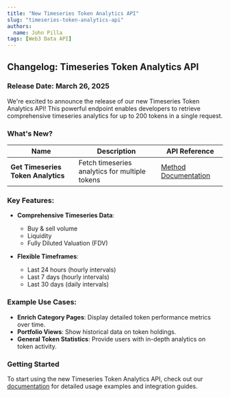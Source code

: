 ```yaml
---
title: "New Timeseries Token Analytics API"
slug: "timeseries-token-analytics-api"
authors:
  name: John Pilla
tags: [Web3 Data API]
---
```


## Changelog: Timeseries Token Analytics API

### Release Date: March 26, 2025

We're excited to announce the release of our new Timeseries Token Analytics API! This powerful endpoint enables developers to retrieve comprehensive timeseries analytics for up to 200 tokens in a single request.

<!-- truncate -->

### What's New?

| Name                               | Description                                    | API Reference                                                                       |
| ---------------------------------- | ---------------------------------------------- | ----------------------------------------------------------------------------------- |
| **Get Timeseries Token Analytics** | Fetch timeseries analytics for multiple tokens | [Method Documentation](/web3-data-api/evm/reference/get-timeseries-token-analytics) |

### Key Features:

- **Comprehensive Timeseries Data**:

  - Buy & sell volume
  - Liquidity
  - Fully Diluted Valuation (FDV)

- **Flexible Timeframes**:

  - Last 24 hours (hourly intervals)
  - Last 7 days (hourly intervals)
  - Last 30 days (daily intervals)

### Example Use Cases:

- **Enrich Category Pages**: Display detailed token performance metrics over time.
- **Portfolio Views**: Show historical data on token holdings.
- **General Token Statistics**: Provide users with in-depth analytics on token activity.

### Getting Started

To start using the new Timeseries Token Analytics API, check out our [documentation](/web3-data-api/evm/reference/get-timeseries-token-analytics) for detailed usage examples and integration guides.
